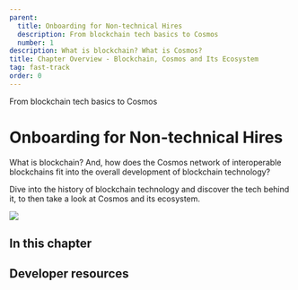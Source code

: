 ```yaml
---
parent:
  title: Onboarding for Non-technical Hires
  description: From blockchain tech basics to Cosmos
  number: 1
description: What is blockchain? What is Cosmos?
title: Chapter Overview - Blockchain, Cosmos and Its Ecosystem
tag: fast-track
order: 0
---
```


<div class="tm-overline tm-rf-1 tm-lh-title tm-medium tm-muted">From blockchain tech basics to Cosmos</div>
<h1 class="mt-4 mb-6">Onboarding for Non-technical Hires</h1>

What is blockchain? And, how does the Cosmos network of interoperable blockchains fit into the overall development of blockchain technology? 

Dive into the history of blockchain technology and discover the tech behind it, to then take a look at Cosmos and its ecosystem.

![](/)


<!-- Create image? -->

## In this chapter

<card-module/>

## Developer resources

<div v-for="resource in $themeConfig.resources">
  <Resource 
    :title="resource.title" 
    :description="resource.description" 
    :links="resource.links" 
    :image="resource.image"
    :large="true"
  />
  <br/>
</div>
